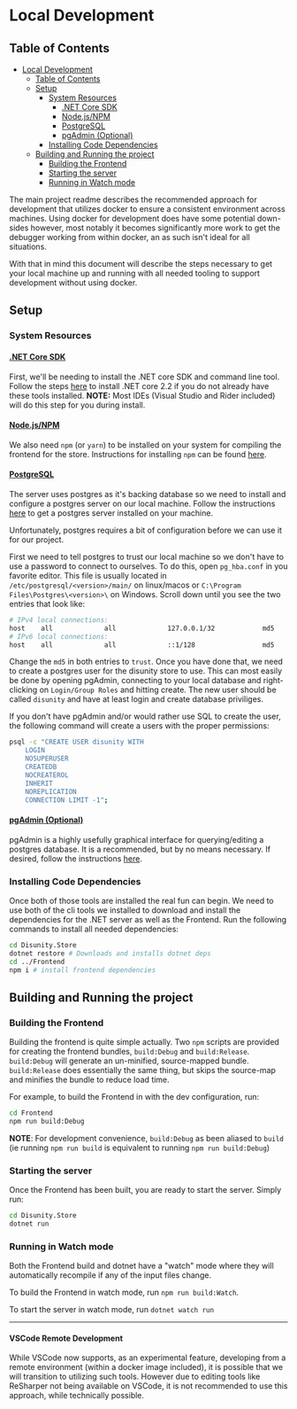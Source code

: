 # Local Development

## Table of Contents

- [Local Development](#Local-Development)
  - [Table of Contents](#Table-of-Contents)
  - [Setup](#Setup)
    - [System Resources](#System-Resources)
      - [.NET Core SDK](#NET-Core-SDK)
      - [Node.js/NPM](#NodejsNPM)
      - [PostgreSQL](#PostgreSQL)
      - [pgAdmin (Optional)](#pgAdmin-Optional)
    - [Installing Code Dependencies](#Installing-Code-Dependencies)
  - [Building and Running the project](#Building-and-Running-the-project)
    - [Building the Frontend](#Building-the-Frontend)
    - [Starting the server](#Starting-the-server)
    - [Running in Watch mode](#Running-in-Watch-mode)

The main project readme describes the recommended approach for development that
utilizes docker to ensure a consistent environment across machines. Using docker
for development does have some potential down-sides however, most notably it becomes
significantly more work to get the debugger working from within docker, an as such
isn't ideal for all situations.

With that in mind this document will describe the steps necessary to get your local
machine up and running with all needed tooling to support development without
using docker.

## Setup

### System Resources

#### [.NET Core SDK](https://dotnet.microsoft.com/)

First, we'll be needing to install the .NET core SDK and command line tool. Follow the steps [here][dotnet-dl] to install .NET core 2.2 if you do not already have these tools installed. **NOTE:** Most IDEs (Visual Studio and Rider included) will do this step for you during install.

#### [Node.js/NPM](https://nodejs.org/en/)

We also need `npm` (or `yarn`) to be installed on your system for compiling the frontend for the store. Instructions for installing `npm` can be found [here][npm-dl].

#### [PostgreSQL](https://www.postgresql.org/)

The server uses postgres as it's backing database so we need to install and configure a postgres server on our local machine. Follow the instructions [here][postgres-dl] to get a postgres server installed on your machine.

Unfortunately, postgres requires a bit of configuration before we can use it for our project.

First we need to tell postgres to trust our local machine so we don't have to use a password to connect to ourselves. To do this, open `pg_hba.conf` in you favorite editor. This file is usually located in `/etc/postgresql/<version>/main/` on linux/macos or `C:\Program Files\Postgres\<version>\` on Windows. Scroll down until you see the two entries that look like:

```sh
# IPv4 local connections:
host    all             all             127.0.0.1/32            md5
# IPv6 local connections:
host    all             all             ::1/128                 md5
```

Change the `md5` in both entries to `trust`. Once you have done that, we need to create a postgres user for the disunity store to use. This can most easily be done by opening pgAdmin, connecting to your local database and right-clicking on `Login/Group Roles` and hitting create. The new user should be called `disunity` and have at least login and create database priviliges.

If you don't have pgAdmin and/or would rather use SQL to create the user, the following command will create a users with the proper permissions:
```sh
psql -c "CREATE USER disunity WITH
	LOGIN
	NOSUPERUSER
	CREATEDB
	NOCREATEROL
	INHERIT
	NOREPLICATION
	CONNECTION LIMIT -1";
```

#### [pgAdmin (Optional)](https://www.pgadmin.org)

pgAdmin is a highly usefully graphical interface for querying/editing a postgres database. It is a recommended, but by no means necessary. If desired, follow the instructions [here][pgadmin-dl].


### Installing Code Dependencies

Once both of those tools are installed the real fun can begin. We need to use both of the cli tools we installed to download and install the dependencies for the .NET server as well as the Frontend. Run the following commands to install all needed dependencies:

```sh
cd Disunity.Store
dotnet restore # Downloads and installs dotnet deps
cd ../Frontend
npm i # install frontend dependencies
```

## Building and Running the project

### Building the Frontend

Building the frontend is quite simple actually. Two `npm` scripts are provided for creating the frontend bundles, `build:Debug` and `build:Release`.
`build:Debug` will generate an un-minified, source-mapped bundle. `build:Release` does essentially the same thing, but skips the source-map and minifies the bundle to reduce load time.

For example, to build the Frontend in with the dev configuration, run:

```sh
cd Frontend
npm run build:Debug
```

**NOTE**: For development convenience, `build:Debug` as been aliased to `build` (ie running `npm run build` is equivalent to running `npm run build:Debug`)

### Starting the server

Once the Frontend has been built, you are ready to start the server. Simply run:
```sh
cd Disunity.Store
dotnet run
```

### Running in Watch mode

Both the Frontend build and dotnet have a "watch" mode where they will automatically recompile if any of the input files change.

To build the Frontend in watch mode, run `npm run build:Watch`.

To start the server in watch mode, run `dotnet watch run`

---

#### VSCode Remote Development <!-- omit in toc -->
While VSCode now supports, as an experimental feature, developing from a remote
environment (within a docker image included), it is possible that we will transition
to utilizing such tools. However due to editing tools like ReSharper not being
available on VSCode, it is not recommended to use this approach, while technically possible.

[dotnet-dl]:https://dotnet.microsoft.com/download/dotnet-core
[npm-dl]:https://nodejs.org/en/download/
[postgres-dl]:https://www.postgresql.org/download
[pgadmin-dl]:https://www.pgadmin.org/download/
